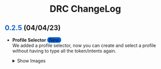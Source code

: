 <center>
<h1>DRC ChangeLog</h1>
</center>
<h2><span style="color:#005fd3">0.2.5</span> (04/04/23) </h2>
<ul>
    <li>
        <p>
        <b>Profile Selector</b>
        <span style="background-color:#005fd3;box-sizing:border-box;padding: 0 6px;border-radius:7px; font-size:.9rem">New</span>
        <br/>
        We added a profile selector, now you can create and select a profile without having to type all the token/intents   again.
        </p>
        <details>
            <summary>Show Images</summary>
            <img src="https://i.imgur.com/yVE2TTu.png" />
            <img src="https://i.imgur.com/z9ZoEob.png" />
        </details>
    </li>
</ul>
